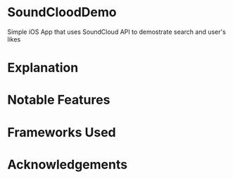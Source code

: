 # SoundCloodDemo
Simple iOS App that uses SoundCloud API to demostrate search and user's likes

# Explanation

# Notable Features

# Frameworks Used

# Acknowledgements
